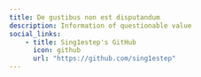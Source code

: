 ```yaml
---
title: De gustibus non est disputandum
description: Information of questionable value
social_links:
    - title: Sing1estep's GitHub
      icon: github
      url: "https://github.com/sing1estep"
---
```

